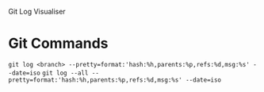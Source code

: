 Git Log Visualiser

# Git Commands

`git log <branch> --pretty=format:'hash:%h,parents:%p,refs:%d,msg:%s' --date=iso`
`git log --all --pretty=format:'hash:%h,parents:%p,refs:%d,msg:%s' --date=iso`